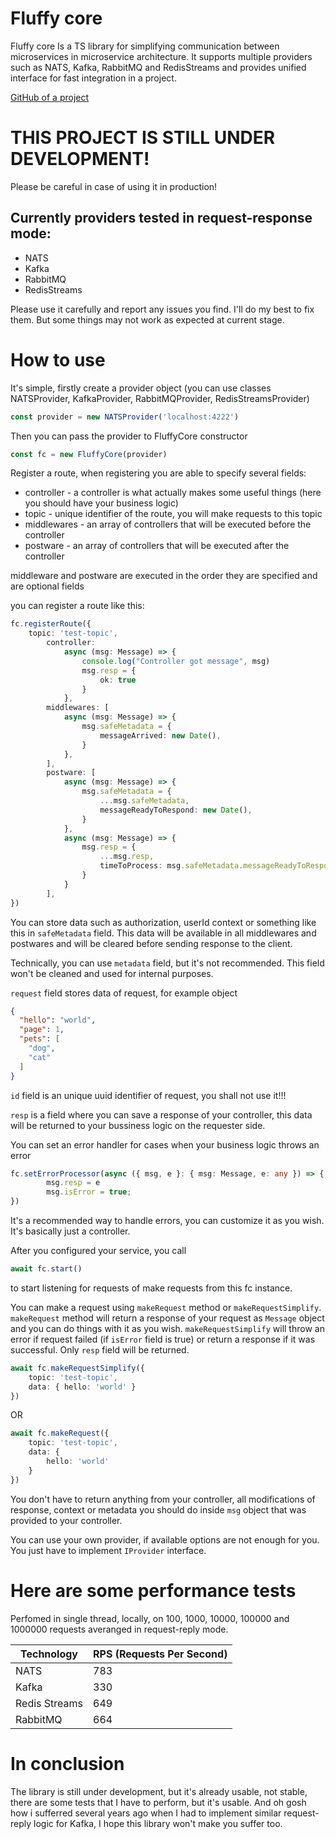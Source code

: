 # Fluffy core
Fluffy core Is a TS library for simplifying communication between microservices
in microservice architecture. It supports multiple providers such as
NATS, Kafka, RabbitMQ and RedisStreams and provides unified interface for fast integration
in a project.

[GitHub of a project](https://github.com/dmytryG/fluffy-core)

# THIS PROJECT IS STILL UNDER DEVELOPMENT!
Please be careful in case of using it in production!

## Currently providers tested in request-response mode:
- NATS
- Kafka
- RabbitMQ
- RedisStreams

Please use it carefully and report any issues you find. I'll do my best to fix them.
But some things may not work as expected at current stage.

# How to use
It's simple, firstly create a provider object (you can use classes
NATSProvider, KafkaProvider, RabbitMQProvider, RedisStreamsProvider)
```typescript
const provider = new NATSProvider('localhost:4222')
```

Then you can pass the provider to FluffyCore constructor

```typescript
const fc = new FluffyCore(provider)
```

Register a route, when registering you are able to specify several fields:
 - controller - a controller is what actually makes some useful things (here
you should have your business logic)
 - topic - unique identifier of the route, you will make requests to this topic
 - middlewares - an array of controllers that will be executed before the controller
 - postware - an array of controllers that will be executed after the controller

 middleware and postware are executed in the order they are specified and are optional fields
 
you can register a route like this:
```typescript
fc.registerRoute({
    topic: 'test-topic',
        controller:
            async (msg: Message) => {
                console.log("Controller got message", msg)
                msg.resp = {
                    ok: true
                }
            },
        middlewares: [
            async (msg: Message) => {
                msg.safeMetadata = {
                    messageArrived: new Date(),
                }
            },
        ],
        postware: [
            async (msg: Message) => {
                msg.safeMetadata = {
                    ...msg.safeMetadata,
                    messageReadyToRespond: new Date(),
                }
            },
            async (msg: Message) => {
                msg.resp = {
                    ...msg.resp,
                    timeToProcess: msg.safeMetadata.messageReadyToRespond.getTime() - msg.safeMetadata.messageArrived.getTime()
                }
            }
        ],
})
```

You can store data such as authorization, userId context or something
like this in ```safeMetadata``` field. This data will be available in all middlewares
and postwares and will be cleared before sending response to the client.

Technically, you can use ```metadata``` field, but it's not recommended. This field
won't be cleaned and used for internal purposes.

```request``` field stores data of request, for example object
```json
{
  "hello": "world",
  "page": 1,
  "pets": [
    "dog",
    "cat" 
  ]
}
```

```id``` field is an unique uuid identifier of request, you shall not use it!!!

```resp``` is a field where you can save a response of your controller, this data will
be returned to your bussiness logic on the requester side.

You can set an error handler for cases when your business logic throws an error
```typescript
fc.setErrorProcessor(async ({ msg, e }: { msg: Message, e: any }) => {
        msg.resp = e
        msg.isError = true;
})
```

It's a recommended way to handle errors, you can customize it as you wish. 
It's basically just a controller.

After you configured your service, you call

```typescript
await fc.start()
```

to start listening for requests of make requests from this fc instance.

You can make a request using ```makeRequest``` method or ```makeRequestSimplify```.
```makeRequest```
method will return a response of your request as ```Message``` object and you
can do things with it as you wish.
```makeRequestSimplify``` will throw an error if request failed (if ```isError```
field is true) or return a response if it was successful. Only ```resp``` field
will be returned.

```typescript
await fc.makeRequestSimplify({
    topic: 'test-topic',
    data: { hello: 'world' }
})
```
OR
```typescript
await fc.makeRequest({
    topic: 'test-topic',
    data: {
        hello: 'world'
    }
})
```

You don't have to return anything from your controller, all modifications of 
response, context or metadata you should do inside ```msg``` object
that was provided to your controller.

You can use your own provider, if available options are not enough for you.
You just have to implement ```IProvider``` interface.

# Here are some performance tests
Perfomed in single thread, locally, on 100, 1000, 10000, 100000 and 1000000 requests averanged in request-reply mode.

| Technology    | RPS (Requests Per Second) |
|---------------|---------------------------|
| NATS          | 783                       |
| Kafka         | 330                       |
| Redis Streams | 649                       |
| RabbitMQ      | 664                       |


# In conclusion
The library is still under development, but it's already usable,
not stable, there are some tests that I have to perform, but it's
usable. And oh gosh how i sufferred several years ago when I
had to implement similar request-reply logic for Kafka, I hope
this library won't make you suffer too.
